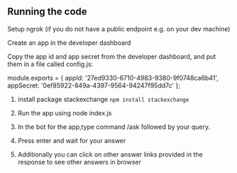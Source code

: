 
## Running the code

Setup ngrok (if you do not have a public endpoint e.g. on your dev machine)

Create an app in the developer dashboard

Copy the app id and app secret from the developer dashboard, and put them in a file called config.js:

module.exports = {
    appId: '27ed9330-6710-4983-9380-9f0748ca6b41',
    appSecret: '0ef85922-849a-4397-9564-94247f95dd7c'
};

1.	install package stackexchange
	```npm install stackexchange```

2. Run the app using node index.js

3.  In the bot for the app,type command /ask followed by your query.

4.  Press enter and wait for your answer

5.  Additionally you can click on other answer links provided in the response to see other answers in browser
